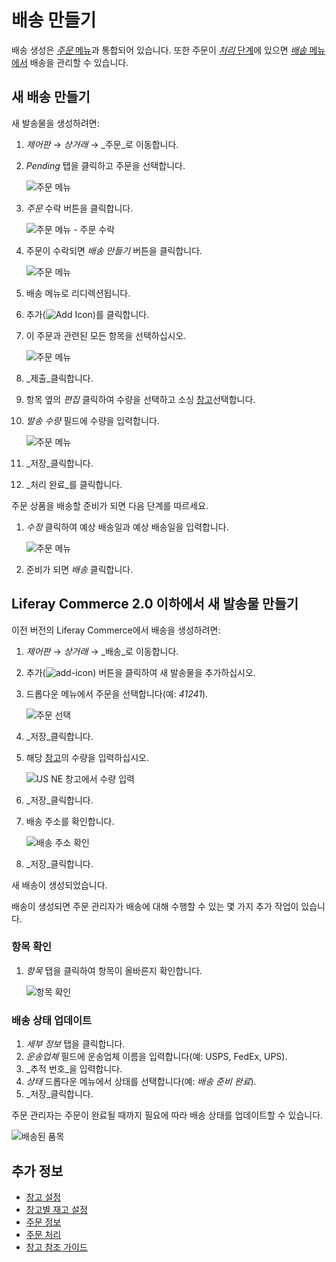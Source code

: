 
# 배송 만들기

배송 생성은 [_주문_ 메뉴](../orders/orders-menu-reference-guide.md)과 통합되어 있습니다. 또한 주문이 [_처리_ 단계](../orders/processing-an-order.md)에 있으면 [ _배송_ 메뉴에서](./introduction-to-shipments.md) 배송을 관리할 수 있습니다.

## 새 배송 만들기

새 발송물을 생성하려면:

1. _제어판_ &rarr; _상거래_ &rarr; _주문_로 이동합니다.
1. _Pending_ 탭을 클릭하고 주문을 선택합니다.

    ![주문 메뉴](./creating-a-shipment/images/11.png)

1. _주문_ 수락 버튼을 클릭합니다.

    ![주문 메뉴 - 주문 수락](./creating-a-shipment/images/12.png)

1. 주문이 수락되면 _배송 만들기_ 버튼을 클릭합니다.

    ![주문 메뉴](./creating-a-shipment/images/10.png)

1. 배송 메뉴로 리디렉션됩니다.

1. 추가(![Add Icon](../../images/icon-add.png))를 클릭합니다.
1. 이 주문과 관련된 모든 항목을 선택하십시오.

    ![주문 메뉴](./creating-a-shipment/images/07.png)

1. _제출_클릭합니다.
1. 항목 옆의 _편집_ 클릭하여 수량을 선택하고 소싱 [창고](../../inventory-management/warehouse-reference-guide.md)선택합니다.
1. _발송 수량_ 필드에 수량을 입력합니다.

    ![주문 메뉴](./creating-a-shipment/images/08.png)

1. _저장_클릭합니다.
1. _처리 완료_를 클릭합니다.

주문 상품을 배송할 준비가 되면 다음 단계를 따르세요.

1. _수정_ 클릭하여 예상 배송일과 예상 배송일을 입력합니다.

    ![주문 메뉴](./creating-a-shipment/images/09.png)

1. 준비가 되면 _배송_ 클릭합니다.

## Liferay Commerce 2.0 이하에서 새 발송물 만들기

이전 버전의 Liferay Commerce에서 배송을 생성하려면:

1. _제어판_ → _상거래_ → _배송_로 이동합니다.
1. 추가(![add-icon](../../images/icon-add.png)) 버튼을 클릭하여 새 발송물을 추가하십시오.
1. 드롭다운 메뉴에서 주문을 선택합니다(예: _41241_).

    ![주문 선택](./creating-a-shipment/images/02.png)

1. _저장_클릭합니다.
1. 해당 [창고](../../inventory-management/warehouse-reference-guide.md)의 수량을 입력하십시오.

    ![US NE 창고에서 수량 입력](./creating-a-shipment/images/03.png)

1. _저장_클릭합니다.
1. 배송 주소를 확인합니다.

    ![배송 주소 확인](./creating-a-shipment/images/04.png)

1. _저장_클릭합니다.

새 배송이 생성되었습니다.

배송이 생성되면 주문 관리자가 배송에 대해 수행할 수 있는 몇 가지 추가 작업이 있습니다.

### 항목 확인

1. _항목_ 탭을 클릭하여 항목이 올바른지 확인합니다.

    ![항목 확인](./creating-a-shipment/images/05.png)

### 배송 상태 업데이트

1. _세부 정보_ 탭을 클릭합니다.
1. _운송업체_ 필드에 운송업체 이름을 입력합니다(예: USPS, FedEx, UPS).
1. _추적 번호_을 입력합니다.
1. _상태_ 드롭다운 메뉴에서 상태를 선택합니다(예: _배송 준비 완료_).
1. _저장_클릭합니다.

주문 관리자는 주문이 완료될 때까지 필요에 따라 배송 상태를 업데이트할 수 있습니다.

![배송된 품목](./creating-a-shipment/images/06.png)

## 추가 정보

* [창고 설정](../../inventory-management/setting-up-warehouses.md)
* [창고별 재고 설정](../../inventory-management/setting-inventory-by-warehouse.md)
* [주문 정보](../orders/order-information.md)
* [주문 처리](../orders/processing-an-order.md)
* [창고 참조 가이드](../../inventory-management/warehouse-reference-guide.md)
